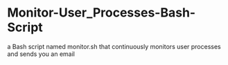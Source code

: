 # Monitor-User_Processes-Bash-Script
a Bash script named monitor.sh that continuously monitors user processes and sends you an email
